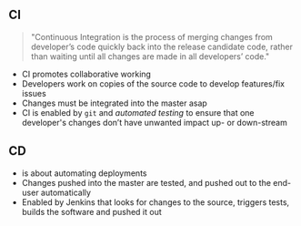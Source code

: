 ## CI

> "Continuous Integration is the process of merging changes from developer’s code quickly back into the release candidate code, rather than waiting until all changes are made in all developers’ code."

- CI promotes collaborative working
- Developers work on copies of the source code to develop features/fix issues
- Changes must be integrated into the master asap
- CI is enabled by `git` and _automated testing_ to ensure that one developer's changes don’t have unwanted impact up- or down-stream


## CD

- is about automating deployments
- Changes pushed into the master are tested, and pushed out to the end-user automatically
- Enabled by Jenkins that looks for changes to the source, triggers tests, builds the software and pushed it out
